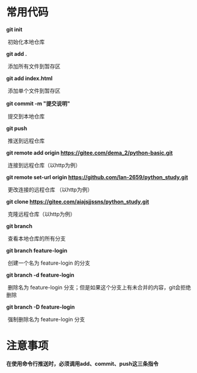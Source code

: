 # **常用代码**

**git init**	                                      

​	初始化本地仓库



**git add .**                                           

​	添加所有文件到暂存区

**git add index.html**

​	添加单个文件到暂存区

**git commit -m "提交说明"**           

​	提交到本地仓库

**git push**                                          

​	推送到远程仓库



**git remote add origin https://gitee.com/dema_2/python-basic.git**      

​	连接到远程仓库（以http为例）

**git remote set-url origin https://github.com/lan-2659/python_study.git**     

​	更改连接的远程仓库 （以http为例）

**git clone https://gitee.com/aiajsjjssns/python_study.git**                        

​	克隆远程仓库（以http为例）



**git branch**

​	查看本地仓库的所有分支

**git branch feature-login**

​	创建一个名为 feature-login 的分支

**git branch -d feature-login** 

​	删除名为 feature-login 分支；但是如果这个分支上有未合并的内容，git会拒绝删除

**git branch -D feature-login**

​	强制删除名为 feature-login 分支



# 注意事项

**在使用命令行推送时，必须调用add、commit、push这三条指令**
